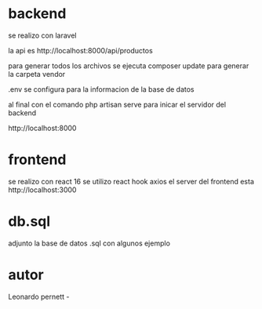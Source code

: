 # backend
se realizo con laravel 

la api es http://localhost:8000/api/productos

para generar todos los archivos se ejecuta composer update para
generar la carpeta vendor 

.env se configura para la informacion de la base de datos

al final con el comando php artisan serve para inicar el servidor del
backend

http://localhost:8000

# frontend
se realizo con react 16
se utilizo react hook
axios
el server del frontend esta http://localhost:3000


# db.sql
adjunto la base de datos .sql con algunos ejemplo 

# autor
Leonardo pernett - 
